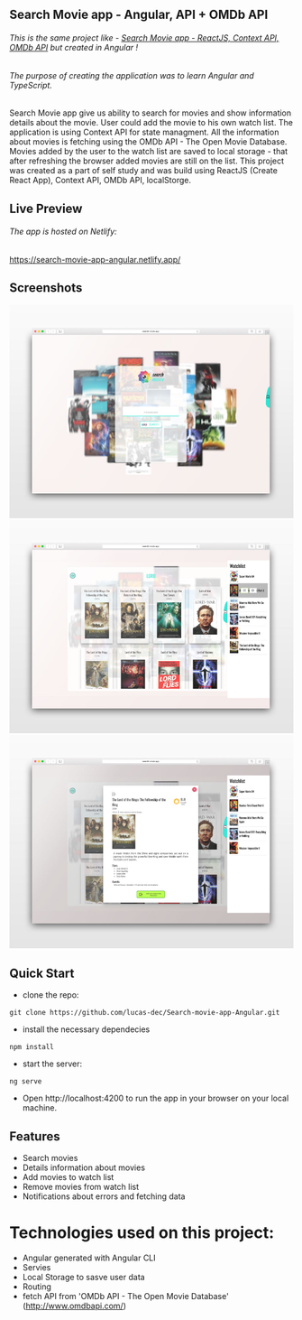 ## Search Movie app - Angular, API + OMDb API

###### This is the same project like - [Search Movie app - ReactJS, Context API, OMDb API](https://github.com/lucas-dec/Search-movie-app) but created in Angular !

###### The purpose of creating the application was to learn Angular and TypeScript.

Search Movie app give us ability to search for movies and show information details about the movie. User could add the movie to his own watch list.
The application is using Context API for state managment. All the information about movies is fetching using the OMDb API - The Open Movie Database. Movies added by the user to the watch list are saved to local storage - that after refreshing the browser added movies are still on the list.
This project was created as a part of self study and was build using ReactJS (Create React App), Context API, OMDb API, localStorge.

## Live Preview
###### The app is hosted on Netlify: 
https://search-movie-app-angular.netlify.app/
 
## Screenshots

![Main view](snapshot/main-view.jpg?raw=true "Main view")
![List of fetch movies](snapshot/fetch-movies.jpg?raw=true "List of fetch movies")
![All views](snapshot/all-view.jpg?raw=true "All views")

## Quick Start

- clone the repo:

```
git clone https://github.com/lucas-dec/Search-movie-app-Angular.git
```

- install the necessary dependecies

```
npm install
```

- start the server:

```
ng serve
```

- Open http://localhost:4200 to run the app in your browser on your local machine.

## Features

- Search movies
- Details information about movies
- Add movies to watch list
- Remove movies from watch list
- Notifications about errors and fetching data

# Technologies used on this project:

- Angular generated with Angular CLI
- Servies
- Local Storage to sasve user data
- Routing
- fetch API from 'OMDb API - The Open Movie Database' (http://www.omdbapi.com/)
